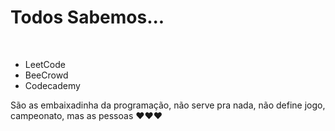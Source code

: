<h1>Todos Sabemos...</h1>
<br>
<ul>
    <li>LeetCode</li>
    <li>BeeCrowd</li>
    <li>Codecademy</li>
</ul>
São as embaixadinha da programação, não serve pra nada, não define jogo, campeonato, mas as pessoas ❤️❤️❤️
